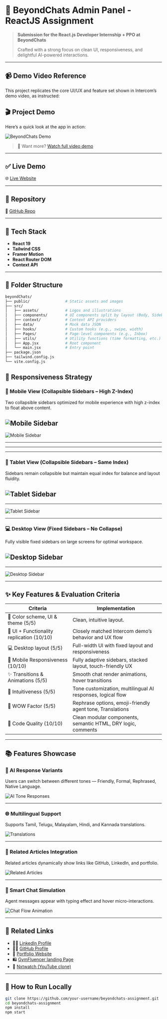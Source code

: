 # 🚀 BeyondChats Admin Panel - ReactJS Assignment

> **Submission for the React.js Developer Internship + PPO at BeyondChats**
>
> Crafted with a strong focus on clean UI, responsiveness, and delightful AI-powered interactions.

---

## 📹 Demo Video Reference

This project replicates the core UI/UX and feature set shown in Intercom’s demo video, as instructed:

## 🎬 Project Demo

Here’s a quick look at the app in action:

![BeyondChats Demo](https://res.cloudinary.com/doov17zaw/image/upload/v1748055566/beyondChats-assignment/beyond_Chats_-_desktop_-_Made_with_Clipchamp_sdtimy.gif)

> 🔗 Want more? [Watch full video demo](https://res.cloudinary.com/doov17zaw/video/upload/v1748026877/beyondChats-assignment/Untitled_video_-_Made_with_Clipchamp_zqk1sr.mp4)

---

## ✅ Live Demo

🌐 [Live Website](https://bc-assignment.netlify.app/)

---

## 📂 Repository

📁 [GitHub Repo](https://github.com/nirmal-coder/BC-Assignment)

---

## 🧰 Tech Stack

- **React 19**
- **Tailwind CSS**
- **Framer Motion**
- **React Router DOM**
- **Context API**

---

## 📁 Folder Structure

```bash
beyondChats/
├── public/                # Static assets and images
├── src/
│   ├── assets/            # Logos and illustrations
│   ├── components/        # UI components split by layout (Body, Sidebars, etc.)
│   ├── context/           # Context API providers
│   ├── data/              # Mock data JSON
│   ├── hooks/             # Custom hooks (e.g., swipe, width)
│   ├── Pages/             # Page-level components (e.g., Inbox)
│   ├── utils/             # Utility functions (time formatting, etc.)
│   ├── App.jsx            # Root component
│   └── main.jsx           # Entry point
├── package.json
├── tailwind.config.js
└── vite.config.js
```

## 📱 Responsiveness Strategy

### 📱 Mobile View (Collapsible Sidebars – High Z-Index)

Two collapsible sidebars optimized for mobile experience with high z-index to float above content.

## ![Mobile Sidebar](/public/mobile-1.png)

![Mobile Sidebar](/public/mobile-4.png)

---

---

---

### 📱 Tablet View (Collapsible Sidebars – Same Index)

Sidebars remain collapsible but maintain equal index for balance and layout fluidity.

## ![Tablet Sidebar](/public/tablet-2.png)

---

![Tablet Sidebar](/public/tablet-3.png)

---

### 💻 Desktop View (Fixed Sidebars – No Collapse)

Fully visible fixed sidebars on large screens for optimal workspace.

## ![Desktop Sidebar](/public/desktop-1.png)

---

![Desktop Sidebar](/public/desktop-2.png)

---

## ✨ Key Features & Evaluation Criteria

| Criteria                                  | Implementation                                               |
| ----------------------------------------- | ------------------------------------------------------------ |
| 🎨 Color scheme, UI & theme (5/5)         | Clean, intuitive layout.                                     |
| 🧩 UI + Functionality replication (10/10) | Closely matched Intercom demo’s behavior and UX flow         |
| 💻 Desktop layout (5/5)                   | Full-width UI with fixed layout and responsiveness           |
| 📱 Mobile Responsiveness (10/10)          | Fully adaptive sidebars, stacked layout, touch-friendly UX   |
| ✨ Transitions & Animations (5/5)         | Smooth chat render animations, hover transitions             |
| 🧠 Intuitiveness (5/5)                    | Tone customization, multilingual AI responses, logical flow  |
| 🌟 WOW Factor (5/5)                       | Rephrase options, emoji-friendly agent tone, Translations    |
| 🧹 Code Quality (10/10)                   | Clean modular components, semantic HTML, DRY logic, comments |

---

## 📚 Features Showcase

### 🎯 AI Response Variants

Users can switch between different tones — Friendly, Formal, Rephrased, Native Language.

![AI Tone Responses](/public/AI%20Response%20Variants.png)

---

### 🌐 Multilingual Support

Supports Tamil, Telugu, Malayalam, Hindi, and Kannada translations.

![Translations](/public/translate.png)

---

### 🔗 Related Articles Integration

Related articles dynamically show links like GitHub, LinkedIn, and portfolio.

![Related Articles](/public/Related%20Articles.png)

---

### 🤖 Smart Chat Simulation

Agent messages appear with typing effect and hover micro-interactions.

![Chat Flow Animation](/public/Ai%20simulation.png)

---

## 🔗 Related Links

- 👨‍💼 [LinkedIn Profile](https://www.linkedin.com/in/nirmal-kumarv/)
- 👨‍💻 [GitHub Profile](https://github.com/nirmal-coder)
- 🌌 [Portfolio Website](https://nirmalkumar12portfolio.netlify.app/)
- 🛍️ [GymFluencer landing Page](https://gymfluencernirmal.netlify.app/)
- 💼 [Nxtwatch (YouTube clone)](https://nxtwatchnirmal.ccbp.tech/login)

---

## 📝 How to Run Locally

```bash
git clone https://github.com/your-username/beyondchats-assignment.git
cd beyondchats-assignment
npm install
npm start
```
